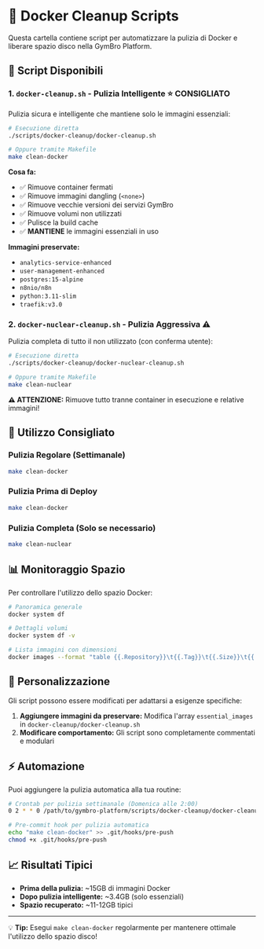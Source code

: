# 🧹 Docker Cleanup Scripts

Questa cartella contiene script per automatizzare la pulizia di Docker e liberare spazio disco nella GymBro Platform.

## 📁 Script Disponibili

### 1. `docker-cleanup.sh` - Pulizia Intelligente ⭐️ **CONSIGLIATO**

Pulizia sicura e intelligente che mantiene solo le immagini essenziali:

```bash
# Esecuzione diretta
./scripts/docker-cleanup/docker-cleanup.sh

# Oppure tramite Makefile
make clean-docker
```

**Cosa fa:**
- ✅ Rimuove container fermati
- ✅ Rimuove immagini dangling (`<none>`)
- ✅ Rimuove vecchie versioni dei servizi GymBro
- ✅ Rimuove volumi non utilizzati
- ✅ Pulisce la build cache
- ✅ **MANTIENE** le immagini essenziali in uso

**Immagini preservate:**
- `analytics-service-enhanced`
- `user-management-enhanced` 
- `postgres:15-alpine`
- `n8nio/n8n`
- `python:3.11-slim`
- `traefik:v3.0`

### 2. `docker-nuclear-cleanup.sh` - Pulizia Aggressiva ⚠️

Pulizia completa di tutto il non utilizzato (con conferma utente):

```bash
# Esecuzione diretta
./scripts/docker-cleanup/docker-nuclear-cleanup.sh

# Oppure tramite Makefile
make clean-nuclear
```

**⚠️ ATTENZIONE:** Rimuove tutto tranne container in esecuzione e relative immagini!

## 🚀 Utilizzo Consigliato

### Pulizia Regolare (Settimanale)
```bash
make clean-docker
```

### Pulizia Prima di Deploy
```bash
make clean-docker
```

### Pulizia Completa (Solo se necessario)
```bash
make clean-nuclear
```

## 📊 Monitoraggio Spazio

Per controllare l'utilizzo dello spazio Docker:

```bash
# Panoramica generale
docker system df

# Dettagli volumi
docker system df -v

# Lista immagini con dimensioni
docker images --format "table {{.Repository}}\t{{.Tag}}\t{{.Size}}\t{{.CreatedAt}}"
```

## 🔧 Personalizzazione

Gli script possono essere modificati per adattarsi a esigenze specifiche:

1. **Aggiungere immagini da preservare:** Modifica l'array `essential_images` in `docker-cleanup/docker-cleanup.sh`
2. **Modificare comportamento:** Gli script sono completamente commentati e modulari

## ⚡️ Automazione

Puoi aggiungere la pulizia automatica alla tua routine:

```bash
# Crontab per pulizia settimanale (Domenica alle 2:00)
0 2 * * 0 /path/to/gymbro-platform/scripts/docker-cleanup/docker-cleanup.sh

# Pre-commit hook per pulizia automatica
echo "make clean-docker" >> .git/hooks/pre-push
chmod +x .git/hooks/pre-push
```

## 📈 Risultati Tipici

- **Prima della pulizia:** ~15GB di immagini Docker
- **Dopo pulizia intelligente:** ~3.4GB (solo essenziali) 
- **Spazio recuperato:** ~11-12GB tipici

---

💡 **Tip:** Esegui `make clean-docker` regolarmente per mantenere ottimale l'utilizzo dello spazio disco!
